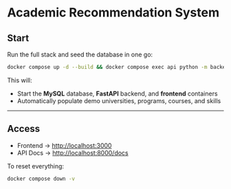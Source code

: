 # Academic Recommendation System

## Start

Run the full stack and seed the database in one go:

```bash
docker compose up -d --build && docker compose exec api python -m backend.seed
```

This will:

* Start the **MySQL** database, **FastAPI** backend, and **frontend** containers
* Automatically populate demo universities, programs, courses, and skills

---

## Access

* Frontend → [http://localhost:3000](http://localhost:3000)
* API Docs → [http://localhost:8000/docs](http://localhost:8000/docs)

To reset everything:

```bash
docker compose down -v
```
